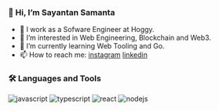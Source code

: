 ### 👋 Hi, I’m Sayantan Samanta
- 💼 I work as a Sofware Engineer at Hoggy.
- 👀 I’m interested in Web Engineering, Blockchain and Web3.
- 🌱 I’m currently learning Web Tooling and Go.
- 📫 How to reach me: [instagram](https://www.instagram.com/sayantan__s/) [linkedin](https://www.linkedin.com/in/sayantan-samanta-554bb117a/)

### 🛠️ Languages and Tools
![javascript](https://cdn.svgporn.com/logos/javascript.svg)
![typescript](https://cdn.svgporn.com/logos/typescript-icon.svg)
![react](https://cdn.svgporn.com/logos/react.svg)
![nodejs](https://cdn.svgporn.com/logos/nodejs-icon.svg)


<!---
Sayantan-s/Sayantan-s is a ✨ special ✨ repository because its `README.md` (this file) appears on your GitHub profile.
You can click the Preview link to take a look at your changes.
--->

